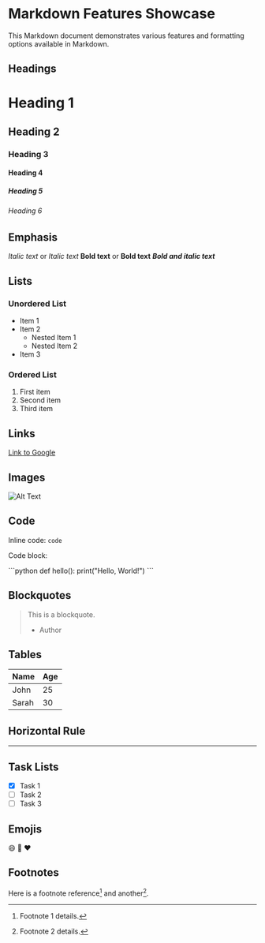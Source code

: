 # Markdown Features Showcase

This Markdown document demonstrates various features and formatting options available in Markdown.

## Headings

# Heading 1
## Heading 2
### Heading 3
#### Heading 4
##### Heading 5
###### Heading 6

## Emphasis

*Italic text* or _Italic text_
**Bold text** or __Bold text__
**_Bold and italic text_**

## Lists

### Unordered List

- Item 1
- Item 2
  - Nested Item 1
  - Nested Item 2
- Item 3

### Ordered List

1. First item
2. Second item
3. Third item

## Links

[Link to Google](https://www.google.com)

## Images

![Alt Text](https://example.com/image.jpg)

## Code

Inline code: `code`

Code block:

\```python
def hello():
    print("Hello, World!")
\```

## Blockquotes

> This is a blockquote.
> - Author

## Tables

| Name  | Age |
|-------|-----|
| John  | 25  |
| Sarah | 30  |

## Horizontal Rule

---

## Task Lists

- [x] Task 1
- [ ] Task 2
- [ ] Task 3

## Emojis

:smile: :rocket: :heart:

## Footnotes

Here is a footnote reference[^1] and another[^2].

[^1]: Footnote 1 details.
[^2]: Footnote 2 details.
